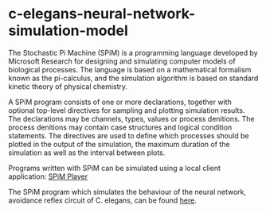 # c-elegans-neural-network-simulation-model

The Stochastic Pi Machine (SPiM) is a programming language developed by Microsoft Research for designing and simulating computer models of biological processes. The language is based on a mathematical formalism known as the pi-calculus, and the simulation algorithm is based on standard kinetic theory of physical chemistry.

A SPiM program consists of one or more declarations, together with optional top-level directives for sampling and plotting simulation results. The declarations may be channels, types, values or process de nitions. The process de nitions may contain case structures and logical condition statements. The directives are used to de fine which processes should be plotted in the output of the simulation, the maximum duration of the simulation as well as the interval between plots.

Programs written with SPiM can be simulated using a local client application: [SPiM Player](https://www.microsoft.com/en-us/download/details.aspx?id=52297)

The SPiM program which simulates the behaviour of the neural network, avoidance reflex circuit of C. elegans, can be found [here](https://github.com/markarja/c-elegans-neural-network-simulation-model/blob/main/FFL%20of%20C.elegans%20-%20SPIM%20model%20-%20Markus%20Karjalainen.spi).
